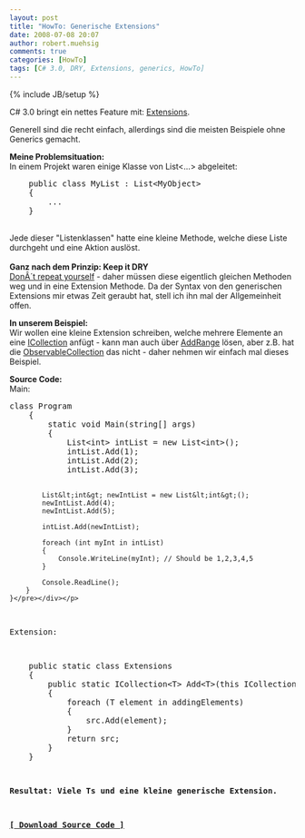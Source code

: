 ```yaml
---
layout: post
title: "HowTo: Generische Extensions"
date: 2008-07-08 20:07
author: robert.muehsig
comments: true
categories: [HowTo]
tags: [C# 3.0, DRY, Extensions, generics, HowTo]
---
```

{% include JB/setup %}
<p>C# 3.0 bringt ein nettes Feature mit: <a href="http://weblogs.asp.net/scottgu/archive/2007/03/13/new-orcas-language-feature-extension-methods.aspx">Extensions</a>.</p> <p>Generell sind die recht einfach, allerdings sind die meisten Beispiele ohne Generics gemacht.</p> <p><strong>Meine Problemsituation:</strong><br>In einem Projekt waren einige Klasse von List&lt;...&gt; abgeleitet:</p> <p> <div class="wlWriterSmartContent" id="scid:812469c5-0cb0-4c63-8c15-c81123a09de7:d14c5b64-0ca0-4a3f-a229-ae2a73deef2b" style="padding-right: 0px; display: inline; padding-left: 0px; float: none; padding-bottom: 0px; margin: 0px; padding-top: 0px"><pre name="code" class="c#">    public class MyList : List&lt;MyObject&gt;
    {
        ...
    }</pre></div><br>Jede dieser "Listenklassen" hatte eine kleine Methode, welche diese Liste durchgeht und eine Aktion auslöst.<br><br><strong>Ganz nach dem Prinzip: Keep it DRY</strong><br><a href="http://en.wikipedia.org/wiki/Don%27t_repeat_yourself">DonÂ´t repeat yourself</a> - daher müssen diese eigentlich gleichen Methoden weg und in eine Extension Methode. Da der Syntax von den generischen Extensions mir etwas Zeit geraubt hat, stell ich ihn mal der Allgemeinheit offen.</p>
<p><strong>In unserem Beispiel:<br></strong>Wir wollen eine kleine Extension schreiben, welche mehrere Elemente an eine <a href="http://msdn.microsoft.com/en-us/library/92t2ye13.aspx">ICollection</a> anfügt - kann man auch über <a href="http://msdn.microsoft.com/en-us/library/z883w3dc(VS.80).aspx">AddRange</a> lösen, aber z.B. hat die <a href="http://msdn.microsoft.com/en-us/library/ms668604.aspx">ObservableCollection</a> das nicht - daher nehmen wir einfach mal dieses Beispiel.</p>
<p><strong>Source Code:</strong><br>Main:
<div class="wlWriterSmartContent" id="scid:812469c5-0cb0-4c63-8c15-c81123a09de7:34d5b948-9282-4b87-8d39-112196256f49" style="padding-right: 0px; display: inline; padding-left: 0px; float: none; padding-bottom: 0px; margin: 0px; padding-top: 0px"><pre name="code" class="c#">class Program
    {
        static void Main(string[] args)
        {
            List&lt;int&gt; intList = new List&lt;int&gt;();
            intList.Add(1);
            intList.Add(2);
            intList.Add(3);

            List&lt;int&gt; newIntList = new List&lt;int&gt;();
            newIntList.Add(4);
            newIntList.Add(5);

            intList.Add(newIntList);

            foreach (int myInt in intList)
            {
                Console.WriteLine(myInt); // Should be 1,2,3,4,5
            }
           
            Console.ReadLine(); 
        }
    }</pre></div></p>
<p>Extension:</p>
<div class="wlWriterSmartContent" id="scid:812469c5-0cb0-4c63-8c15-c81123a09de7:8a822c41-2798-4f56-b2d1-39b9f91bfc0e" style="padding-right: 0px; display: inline; padding-left: 0px; float: none; padding-bottom: 0px; margin: 0px; padding-top: 0px"><pre name="code" class="c#">    public static class Extensions
    {
        public static ICollection&lt;T&gt; Add&lt;T&gt;(this ICollection&lt;T&gt; src, ICollection&lt;T&gt; addingElements)
        {
            foreach (T element in addingElements)
            {
                src.Add(element);
            }
            return src;
        }
    }</pre></div>
<p><strong>Resultat: Viele Ts und eine kleine generische Extension.</strong></p>
<p><strong><a href="http://{{BASE_PATH}}/assets/files/democode/genericextensions/genericextensions.zip">[ Download Source Code ]</a></strong></p>
